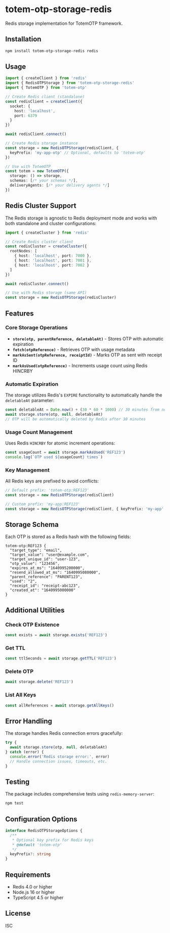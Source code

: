# totem-otp-storage-redis

Redis storage implementation for TotemOTP framework.

## Installation

```bash
npm install totem-otp-storage-redis redis
```

## Usage

```typescript
import { createClient } from 'redis'
import { RedisOTPStorage } from 'totem-otp-storage-redis'
import { TotemOTP } from 'totem-otp'

// Create Redis client (standalone)
const redisClient = createClient({
  socket: {
    host: 'localhost',
    port: 6379
  }
})

await redisClient.connect()

// Create Redis storage instance
const storage = new RedisOTPStorage(redisClient, {
  keyPrefix: 'my-app-otp' // Optional, defaults to 'totem-otp'
})

// Use with TotemOTP
const totem = new TotemOTP({
  storage: () => storage,
  schemas: [/* your schemas */],
  deliveryAgents: [/* your delivery agents */]
})
```

## Redis Cluster Support

The Redis storage is agnostic to Redis deployment mode and works with both standalone and cluster configurations:

```typescript
import { createCluster } from 'redis'

// Create Redis cluster client
const redisCluster = createCluster({
  rootNodes: [
    { host: 'localhost', port: 7000 },
    { host: 'localhost', port: 7001 },
    { host: 'localhost', port: 7002 }
  ]
})

await redisCluster.connect()

// Use with Redis storage (same API)
const storage = new RedisOTPStorage(redisCluster)
```

## Features

### Core Storage Operations

- **`store(otp, parentReference, deletableAt)`** - Stores OTP with automatic expiration
- **`fetch(otpReference)`** - Retrieves OTP with usage metadata
- **`markAsSent(otpReference, receiptId)`** - Marks OTP as sent with receipt ID
- **`markAsUsed(otpReference)`** - Increments usage count using Redis HINCRBY

### Automatic Expiration

The storage utilizes Redis's `EXPIRE` functionality to automatically handle the `deletableAt` parameter:

```typescript
const deletableAt = Date.now() + (30 * 60 * 1000) // 30 minutes from now
await storage.store(otp, null, deletableAt)
// OTP will be automatically deleted by Redis after 30 minutes
```

### Usage Count Management

Uses Redis `HINCRBY` for atomic increment operations:

```typescript
const usageCount = await storage.markAsUsed('REF123')
console.log(`OTP used ${usageCount} times`)
```

### Key Management

All Redis keys are prefixed to avoid conflicts:

```typescript
// Default prefix: 'totem-otp:REF123'
const storage = new RedisOTPStorage(redisClient)

// Custom prefix: 'my-app:REF123'
const storage = new RedisOTPStorage(redisClient, { keyPrefix: 'my-app' })
```

## Storage Schema

Each OTP is stored as a Redis hash with the following fields:

```
totem-otp:REF123 {
  "target_type": "email",
  "target_value": "user@example.com",
  "target_unique_id": "user-123",
  "otp_value": "123456",
  "expires_at_ms": "1640995200000",
  "resend_allowed_at_ms": "1640995080000",
  "parent_reference": "PARENT123",
  "used": "2",
  "receipt_id": "receipt-abc123",
  "created_at": "1640995000000"
}
```

## Additional Utilities

### Check OTP Existence

```typescript
const exists = await storage.exists('REF123')
```

### Get TTL

```typescript
const ttlSeconds = await storage.getTTL('REF123')
```

### Delete OTP

```typescript
await storage.delete('REF123')
```

### List All Keys

```typescript
const allReferences = await storage.getAllKeys()
```

## Error Handling

The storage handles Redis connection errors gracefully:

```typescript
try {
  await storage.store(otp, null, deletableAt)
} catch (error) {
  console.error('Redis storage error:', error)
  // Handle connection issues, timeouts, etc.
}
```

## Testing

The package includes comprehensive tests using `redis-memory-server`:

```bash
npm test
```

## Configuration Options

```typescript
interface RedisOTPStorageOptions {
  /**
   * Optional key prefix for Redis keys
   * @default 'totem-otp'
   */
  keyPrefix?: string
}
```

## Requirements

- Redis 4.0 or higher
- Node.js 16 or higher
- TypeScript 4.5 or higher

## License

ISC
